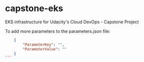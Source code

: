 # capstone-eks
EKS infrastructure for Udacity's Cloud DevOps - Capstone Project

To add more parameters to the parameters.json file:

````json
    {
        "ParameterKey": "",
        "ParameterValue": ""
    }
```